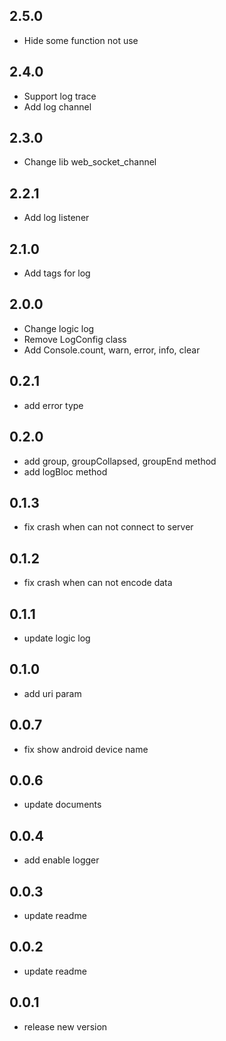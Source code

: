## 2.5.0

* Hide some function not use

## 2.4.0

* Support log trace
* Add log channel

## 2.3.0

* Change lib web_socket_channel

## 2.2.1

* Add log listener

## 2.1.0

* Add tags for log

## 2.0.0

* Change logic log
* Remove LogConfig class
* Add Console.count, warn, error, info, clear

## 0.2.1

* add error type

## 0.2.0

* add group, groupCollapsed, groupEnd method
* add logBloc method
## 0.1.3

* fix crash when can not connect to server

## 0.1.2

* fix crash when can not encode data

## 0.1.1

* update logic log

## 0.1.0

* add uri param

## 0.0.7

* fix show android device name

## 0.0.6

* update documents

## 0.0.4

* add enable logger

## 0.0.3

* update readme

## 0.0.2

* update readme

## 0.0.1

* release new version
